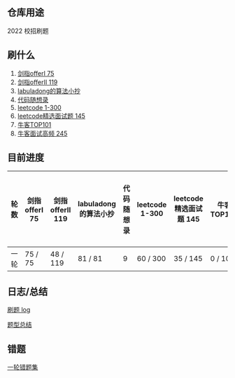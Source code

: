 ## 仓库用途

2022 校招刷题



## 刷什么

1. [剑指offerⅠ 75](https://leetcode.cn/problem-list/xb9nqhhg/)
2. [剑指offerⅡ 119](https://leetcode.cn/problem-list/e8X3pBZi/)
3. [labuladong的算法小抄](https://labuladong.github.io/algo/)
4. [代码随想录](https://www.programmercarl.com/)
5. [leetcode 1-300](https://leetcode.cn/problemset/all/)
6. [leetcode精选面试题 145](https://leetcode.cn/problem-list/2ckc81c/)
7. [牛客TOP101](https://www.nowcoder.com/exam/oj?page=1&tab=%E7%AE%97%E6%B3%95%E7%AF%87&topicId=295)
8. [牛客面试高频 245](https://www.nowcoder.com/exam/oj?page=1&tab=%E7%AE%97%E6%B3%95%E7%AF%87&topicId=117)



## 目前进度
| 轮数 | 剑指offerⅠ 75 | 剑指offerⅡ 119 | labuladong的算法小抄 | 代码随想录 | leetcode 1-300 | leetcode精选面试题 145 | 牛客TOP101 | 牛客面试高频 245 |
|-----|-----|----|-----|-----|-----|-----|-----|-----|
| 一轮 | 75 / 75 | 48 / 119       | 81 / 81              | 9          | 60 / 300       | 35 / 145               | 0 / 101 | 0 / 245 |



## 日志/总结

[刷题 log](./CodingNote.md)

[题型总结](./TypeNote.md)


## 错题

[一轮错题集](./src/error1.txt)